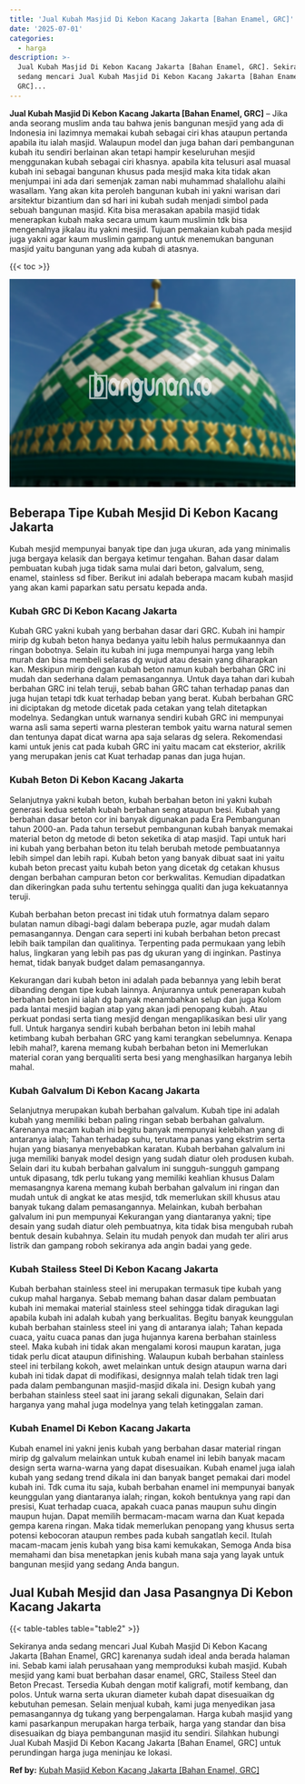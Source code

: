 ```yaml
---
title: 'Jual Kubah Masjid Di Kebon Kacang Jakarta [Bahan Enamel, GRC]'
date: '2025-07-01'
categories:
  - harga
description: >-
  Jual Kubah Masjid Di Kebon Kacang Jakarta [Bahan Enamel, GRC]. Sekiranya anda
  sedang mencari Jual Kubah Masjid Di Kebon Kacang Jakarta [Bahan Enamel,
  GRC]...
---
```


**Jual Kubah Masjid Di Kebon Kacang Jakarta \[Bahan Enamel, GRC\]** – Jika anda seorang muslim anda tau bahwa jenis bangunan mesjid yang ada di Indonesia ini lazimnya memakai kubah sebagai ciri khas ataupun pertanda apabila itu ialah masjid. Walaupun model dan juga bahan dari pembangunan kubah itu sendiri berlainan akan tetapi hampir keseluruhan mesjid menggunakan kubah sebagai ciri khasnya. apabila kita telusuri asal muasal kubah ini sebagai bangunan khusus pada mesjid maka kita tidak akan menjumpai ini ada dari semenjak zaman nabi muhammad shalallohu alaihi wasallam. Yang akan kita peroleh bangunan kubah ini yakni warisan dari arsitektur bizantium dan sd hari ini kubah sudah menjadi simbol pada sebuah bangunan masjid. Kita bisa merasakan apabila masjid tidak menerapkan kubah maka secara umum kaum muslimin tdk bisa mengenalnya jikalau itu yakni mesjid. Tujuan pemakaian kubah pada mesjid juga yakni agar kaum muslimin gampang untuk menemukan bangunan masjid yaitu bangunan yang ada kubah di atasnya.

{{< toc >}}

![Jual Kubah Masjid Di Kebon Kacang Jakarta [Bahan Enamel, GRC]](/images/jual-kubah-masjid-25.png)

## Beberapa Tipe Kubah Mesjid Di Kebon Kacang Jakarta

Kubah mesjid mempunyai banyak tipe dan juga ukuran, ada yang minimalis juga bergaya kelasik dan bergaya ketimur tengahan. Bahan dasar dalam pembuatan kubah juga tidak sama mulai dari beton, galvalum, seng, enamel, stainless sd fiber. Berikut ini adalah beberapa macam kubah masjid yang akan kami paparkan satu persatu kepada anda.

### Kubah GRC Di Kebon Kacang Jakarta

Kubah GRC yakni kubah yang berbahan dasar dari GRC. Kubah ini hampir mirip dg kubah beton hanya bedanya yaitu lebih halus permukaannya dan ringan bobotnya. Selain itu kubah ini juga mempunyai harga yang lebih murah dan bisa membeli selaras dg wujud atau desain yang diharapkan kan. Meskipun mirip dengan kubah beton namun kubah berbahan GRC ini mudah dan sederhana dalam pemasangannya. Untuk daya tahan dari kubah berbahan GRC ini telah teruji, sebab bahan GRC tahan terhadap panas dan juga hujan tetapi tdk kuat terhadap beban yang berat. Kubah berbahan GRC ini diciptakan dg metode dicetak pada cetakan yang telah ditetapkan modelnya. Sedangkan untuk warnanya sendiri kubah GRC ini mempunyai warna asli sama seperti warna plesteran tembok yaitu warna natural semen dan tentunya dapat dicat warna apa saja selaras dg selera. Rekomendasi kami untuk jenis cat pada kubah GRC ini yaitu macam cat eksterior, akrilik yang merupakan jenis cat Kuat terhadap panas dan juga hujan.

### Kubah Beton Di Kebon Kacang Jakarta

Selanjutnya yakni kubah beton, kubah berbahan beton ini yakni kubah generasi kedua setelah kubah berbahan seng ataupun besi. Kubah yang berbahan dasar beton cor ini banyak digunakan pada Era Pembangunan tahun 2000-an. Pada tahun tersebut pembangunan kubah banyak memakai material beton dg metode di beton seketika di atap masjid. Tapi untuk hari ini kubah yang berbahan beton itu telah berubah metode pembuatannya lebih simpel dan lebih rapi. Kubah beton yang banyak dibuat saat ini yaitu kubah beton precast yaitu kubah beton yang dicetak dg cetakan khusus dengan berbahan campuran beton cor berkwalitas. Kemudian dipadatkan dan dikeringkan pada suhu tertentu sehingga qualiti dan juga kekuatannya teruji.

Kubah berbahan beton precast ini tidak utuh formatnya dalam separo bulatan namun dibagi-bagi dalam beberapa puzle, agar mudah dalam pemasangannya. Dengan cara seperti ini kubah berbahan beton precast lebih baik tampilan dan qualitinya. Terpenting pada permukaan yang lebih halus, lingkaran yang lebih pas pas dg ukuran yang di inginkan. Pastinya hemat, tidak banyak budget dalam pemasangannya.

Kekurangan dari kubah beton ini adalah pada bebannya yang lebih berat dibanding dengan tipe kubah lainnya. Anjurannya untuk penerapan kubah berbahan beton ini ialah dg banyak menambahkan selup dan juga Kolom pada lantai mesjid bagian atap yang akan jadi penopang kubah. Atau perkuat pondasi serta tiang mesjid dengan mengaplikasikan besi ulir yang full. Untuk harganya sendiri kubah berbahan beton ini lebih mahal ketimbang kubah berbahan GRC yang kami terangkan sebelumnya. Kenapa lebih mahal?, karena memang kubah berbahan beton ini Memerlukan material coran yang berqualiti serta besi yang menghasilkan harganya lebih mahal.

### Kubah Galvalum Di Kebon Kacang Jakarta

Selanjutnya merupakan kubah berbahan galvalum. Kubah tipe ini adalah kubah yang memiliki beban paling ringan sebab berbahan galvalum. Karenanya macam kubah ini begitu banyak mempunyai kelebihan yang di antaranya ialah; Tahan terhadap suhu, terutama panas yang ekstrim serta hujan yang biasanya menyebabkan karatan. Kubah berbahan galvalum ini juga memiliki banyak model design yang sudah diatur oleh produsen kubah. Selain dari itu kubah berbahan galvalum ini sungguh-sungguh gampang untuk dipasang, tdk perlu tukang yang memiliki keahlian khusus Dalam memasangnya karena memang kubah berbahan galvalum ini ringan dan mudah untuk di angkat ke atas mesjid, tdk memerlukan skill khusus atau banyak tukang dalam pemasangannya. Melainkan, kubah berbahan galvalum ini pun mempunyai Kekurangan yang diantaranya yakni; tipe desain yang sudah diatur oleh pembuatnya, kita tidak bisa mengubah rubah bentuk desain kubahnya. Selain itu mudah penyok dan mudah ter aliri arus listrik dan gampang roboh sekiranya ada angin badai yang gede.

### Kubah Stailess Steel Di Kebon Kacang Jakarta

Kubah berbahan stainless steel ini merupakan termasuk tipe kubah yang cukup mahal harganya. Sebab memang bahan dasar dalam pembuatan kubah ini memakai material stainless steel sehingga tidak diragukan lagi apabila kubah ini adalah kubah yang berkualitas. Begitu banyak keunggulan kubah berbahan stainless steel ini yang di antaranya ialah; Tahan kepada cuaca, yaitu cuaca panas dan juga hujannya karena berbahan stainless steel. Maka kubah ini tidak akan mengalami korosi maupun karatan, juga tidak perlu dicat ataupun difinishing. Walaupun kubah berbahan stainless steel ini terbilang kokoh, awet melainkan untuk design ataupun warna dari kubah ini tidak dapat di modifikasi, designnya malah telah tidak tren lagi pada dalam pembangunan masjid-masjid dikala ini. Design kubah yang berbahan stainless steel saat ini jarang sekali digunakan, Selain dari harganya yang mahal juga modelnya yang telah ketinggalan zaman.

### Kubah Enamel Di Kebon Kacang Jakarta

Kubah enamel ini yakni jenis kubah yang berbahan dasar material ringan mirip dg galvalum melainkan untuk kubah enamel ini lebih banyak macam design serta warna-warna yang dapat disesuaikan. Kubah enamel juga ialah kubah yang sedang trend dikala ini dan banyak banget pemakai dari model kubah ini. Tdk cuma itu saja, kubah berbahan enamel ini mempunyai banyak keunggulan yang diantaranya ialah; ringan, kokoh bentuknya yang rapi dan presisi, Kuat terhadap cuaca, apakah cuaca panas maupun suhu dingin maupun hujan. Dapat memilih bermacam-macam warna dan Kuat kepada gempa karena ringan. Maka tidak memerlukan penopang yang khusus serta potensi kebocoran ataupun rembes pada kubah sangatlah kecil. Itulah macam-macam jenis kubah yang bisa kami kemukakan, Semoga Anda bisa memahami dan bisa menetapkan jenis kubah mana saja yang layak untuk bangunan mesjid yang sedang Anda bangun.

## Jual Kubah Mesjid dan Jasa Pasangnya Di Kebon Kacang Jakarta

{{< table-tables table="table2" >}}

Sekiranya anda sedang mencari Jual Kubah Masjid Di Kebon Kacang Jakarta \[Bahan Enamel, GRC\] karenanya sudah ideal anda berada halaman ini. Sebab kami ialah perusahaan yang memproduksi kubah masjid. Kubah mesjid yang kami buat berbahan dasar enamel, GRC, Stailess Steel dan Beton Precast. Tersedia Kubah dengan motif kaligrafi, motif kembang, dan polos. Untuk warna serta ukuran diameter kubah dapat disesuaikan dg kebutuhan pemesan. Selain menjual kubah, kami juga menyedikan jasa pemasangannya dg tukang yang berpengalaman. Harga kubah masjid yang kami pasarkanpun merupakan harga terbaik, harga yang standar dan bisa disesuaikan dg biaya pembangunan masjid itu sendiri. Silahkan hubungi Jual Kubah Masjid Di Kebon Kacang Jakarta \[Bahan Enamel, GRC\] untuk perundingan harga juga meninjau ke lokasi.

**Ref by:** [Kubah Masjid Kebon Kacang Jakarta [Bahan Enamel, GRC]](https://id.wikipedia.org/wiki/Kubah)
